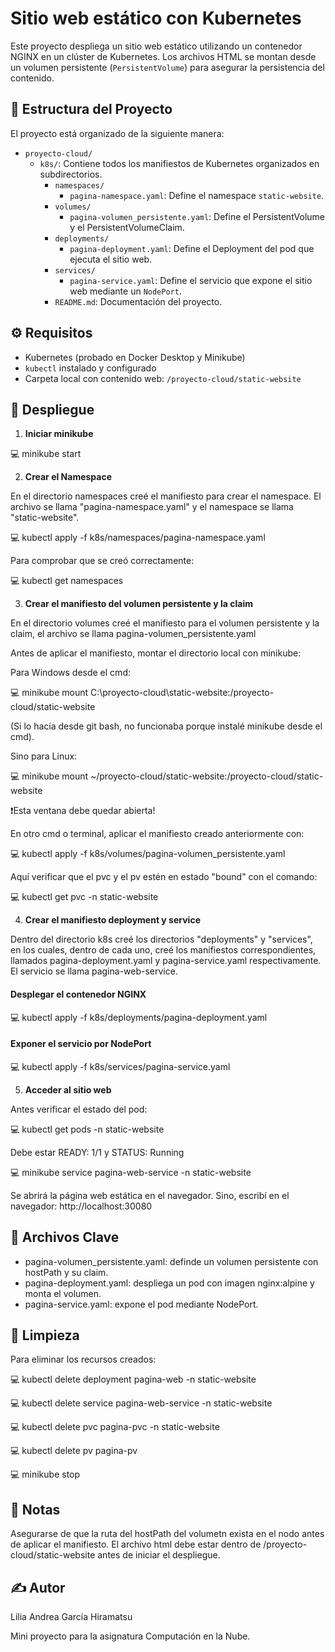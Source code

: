 # Sitio web estático con Kubernetes

Este proyecto despliega un sitio web estático utilizando un contenedor NGINX en un clúster de Kubernetes. Los archivos HTML se montan desde un volumen persistente  (`PersistentVolume`) para asegurar la persistencia del contenido.

## 🧱 Estructura del Proyecto

El proyecto está organizado de la siguiente manera:

- `proyecto-cloud/`
  - `k8s/`: Contiene todos los manifiestos de Kubernetes organizados en subdirectorios.
    - `namespaces/`
      - `pagina-namespace.yaml`: Define el namespace `static-website`.
    - `volumes/`
      - `pagina-volumen_persistente.yaml`: Define el PersistentVolume y el PersistentVolumeClaim.
    - `deployments/`
      - `pagina-deployment.yaml`: Define el Deployment del pod que ejecuta el sitio web.
    - `services/`
      - `pagina-service.yaml`: Define el servicio que expone el sitio web mediante un `NodePort`.
    - `README.md`: Documentación del proyecto.

## ⚙️ Requisitos

- Kubernetes (probado en Docker Desktop y Minikube)
- `kubectl` instalado y configurado
- Carpeta local con contenido web: `/proyecto-cloud/static-website`

## 🚀 Despliegue

1. **Iniciar minikube**

💻 minikube start

2. **Crear el Namespace**

En el directorio namespaces creé el manifiesto para crear el namespace. El archivo se llama "pagina-namespace.yaml" y el namespace se llama "static-website".

💻 kubectl apply -f k8s/namespaces/pagina-namespace.yaml

Para comprobar que se creó correctamente:

💻 kubectl get namespaces

3. **Crear el manifiesto del volumen persistente y la claim**

En el directorio volumes creé el manifiesto para el volumen persistente y la claim, el archivo se llama pagina-volumen_persistente.yaml

Antes de aplicar el manifiesto, montar el directorio local con minikube:

Para Windows desde el cmd:

💻 minikube mount C:\proyecto-cloud\static-website:/proyecto-cloud/static-website

(Si lo hacía desde git bash, no funcionaba porque instalé minikube desde el cmd).

Sino para Linux:

💻 minikube mount ~/proyecto-cloud/static-website:/proyecto-cloud/static-website

❗Esta ventana debe quedar abierta!

En otro cmd o terminal, aplicar el manifiesto creado anteriormente con:

💻 kubectl apply -f k8s/volumes/pagina-volumen_persistente.yaml

Aquí verificar que el pvc y el pv estén en estado "bound" con el comando:

💻 kubectl get pvc -n static-website

4. **Crear el manifiesto deployment y service**

Dentro del directorio k8s creé los directorios "deployments" y "services", en los cuales, dentro de cada uno, creé los manifiestos correspondientes, llamados pagina-deployment.yaml y pagina-service.yaml respectivamente.
El servicio se llama pagina-web-service.

#### Desplegar el contenedor NGINX

💻 kubectl apply -f k8s/deployments/pagina-deployment.yaml

#### Exponer el servicio por NodePort

💻 kubectl apply -f k8s/services/pagina-service.yaml

5. **Acceder al sitio web**

Antes verificar el estado del pod:

💻 kubectl get pods -n static-website

Debe estar READY: 1/1 y STATUS: Running 

💻 minikube service pagina-web-service -n static-website

Se abrirá la página web estática en el navegador.
Sino, escribí en el navegador:
http://localhost:30080

## 📂 Archivos Clave

* pagina-volumen_persistente.yaml: definde un volumen persistente con hostPath y su claim.
* pagina-deployment.yaml: despliega un pod con imagen nginx:alpine y monta el volumen.
* pagina-service.yaml: expone el pod mediante NodePort.

## 🧽 Limpieza

Para eliminar los recursos creados:

💻 kubectl delete deployment pagina-web -n static-website

💻 kubectl delete service pagina-web-service -n static-website

💻 kubectl delete pvc pagina-pvc -n static-website

💻 kubectl delete pv pagina-pv

💻 minikube stop

## 💬 Notas

Asegurarse de que la ruta del hostPath del volumetn exista en el nodo antes de aplicar el manifiesto.
El archivo html debe estar dentro de /proyecto-cloud/static-website antes de iniciar el despliegue.

## ✍️ Autor

Lilia Andrea García Hiramatsu

Mini proyecto para la asignatura Computación en la Nube.